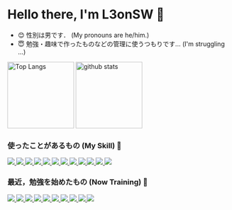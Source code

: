 <!---
L3onSW/L3onSW is a ✨ special ✨ repository because its `README.md` (this file) appears on your GitHub profile.
You can click the Preview link to take a look at your changes.
--->

# Hello there, I'm L3onSW :wave:

- :blush: 性別は男です． (My pronouns are he/him.) 
- :innocent: 勉強・趣味で作ったものなどの管理に使うつもりです... (I'm struggling ...) 

<!--
- 👋 Hi, I’m @L3onSW
- 👀 I’m interested in ...
- 🌱 I’m currently learning ...
- 💞️ I’m looking to collaborate on ...
- 📫 How to reach me ...
-->

<!-- -->
<p align="left"> 
  <img alt="Top Langs" height="150px" src="https://github-readme-stats-l3onsws-projects.vercel.app/api/top-langs/?username=L3onSW&layout=compact&count_private=true&show_icons=true&theme=github_dark" />
  <img alt="github stats" height="150px" src="https://github-readme-stats-l3onsws-projects.vercel.app/api?username=L3onSW&count_private=true&show_icons=true&theme=github_dark" />
</p>


<!-- トロフィーの表示 --> 
<!-- プライベートリポジトリでコミットしまくった結果コミット数だけ多くて恥ずかしいので表示しない -->
<!-- もう少し色々がんばったら表示しても良いかも -->
<!--
[![trophy](https://github-profile-trophy.vercel.app/?username=L3onSW&theme=darkhub&column=4)](https://github.com/L3onSW/github-profile-trophy)
-->

<!-- プライベートリポジトリでコミットしまくった結果コミット数だけ多くて恥ずかしいので表示しない -->
<!-- もう少し色々がんばったら表示しても良いかも -->
<!--
[![](https://github-readme-streak-stats.herokuapp.com/?user=L3onSW&theme=github_dark)](https://github-readme-streak-stats.herokuapp.com/?user=L3onSW&theme=github_dark)
-->
 
### 使ったことがあるもの (My Skill) :hatched_chick:
<p align="left"> 
  <!-- Python -->
  <a href="https://www.python.org" target="_blank" rel="noreferrer">
    <img src="https://skillicons.dev/icons?i=python">
  </a>
  
  <!-- C -->
  <a href="https://www.cprogramming.com/" target="_blank" rel="noreferrer">
    <img src="https://skillicons.dev/icons?i=c">
  </a>
  
  <!-- C++ -->
  <a href="https://isocpp.org/" target="_blank" rel="noreferrer">
    <img src="https://skillicons.dev/icons?i=cpp">
  </a>

  <!-- Bash -->
  <a href="https://www.gnu.org/software/bash/" target="_blank" rel="noreferrer">
    <img src="https://skillicons.dev/icons?i=bash">
  </a>

  <!-- Linux -->
  <a href="https://www.linux.org/pages/download/" target="_blank" rel="noreferrer">
    <img src="https://skillicons.dev/icons?i=linux">
  </a>
  
  <!-- PyTorch -->
  <a href="https://pytorch.org/" target="_blank" rel="noreferrer">
    <img src="https://skillicons.dev/icons?i=pytorch">
  </a>

  <!-- TensorFlow -->
  <a href="https://www.tensorflow.org/?hl=ja" target="_blank" rel="noreferrer">
    <img src="https://skillicons.dev/icons?i=tensorflow">
  </a>
  
  <!-- HTML -->
  <a href="https://developer.mozilla.org/ja/docs/Web/HTML/" target="_blank" rel="noreferrer">
    <img src="https://skillicons.dev/icons?i=html">
  </a>
  
  <!-- CSS -->
  <a href="https://developer.mozilla.org/ja/docs/Learn/Getting_started_with_the_web/CSS_basics/" target="_blank" rel="noreferrer">
    <img src="https://skillicons.dev/icons?i=css">
  </a>
  
  <!-- JavaScript (Vanilla JS) -->
  <a href="https://developer.mozilla.org/ja/docs/Web/JavaScript/" target="_blank" rel="noreferrer">
    <img src="https://skillicons.dev/icons?i=js">
  </a>
  
  <!-- Fortran -->
  <a href="https://fortran-lang.org/" target="_blank" rel="noreferrer">
    <img src="https://skillicons.dev/icons?i=fortran">
  </a>
  
  <!-- LaTeX -->
  <a href="https://www.latex-project.org/" target="_blank" rel="noreferrer">
    <img src="https://skillicons.dev/icons?i=latex">
  </a>
  
  <!-- Neovim --> <!-- エディタ載せると変かも?? -->
  <!-- 
  <a href="https://neovim.io/" target="_blank" rel="noreferrer">
    <img src="https://skillicons.dev/icons?i=neovim">
  </a>
  -->

  <!-- Vim --> <!-- エディタ載せると変かも?? -->
  <!-- 
  <a href="https://www.vim.org/" target="_blank" rel="noreferrer">
    <img src="https://skillicons.dev/icons?i=vim">
  </a>
  -->
  
  <!-- Visual Studio Code --> <!-- エディタ載せると変かも?? -->
  <!-- 
  <a href="https://code.visualstudio.com/" target="_blank" rel="noreferrer">
    <img src="https://skillicons.dev/icons?i=vscode">
  </a>
  -->

  <!-- Emacs --> <!-- エディタ載せると変かも?? -->
  <!-- 
  <a href="https://www.gnu.org/software/emacs/ target="_blank" rel="noreferrer">
    <img src="https://skillicons.dev/icons?i=emacs">
  </a>
  -->
  
</p>

### 最近，勉強を始めたもの (Now Training) :hatching_chick:
<p align="left"> 
  <!-- Django -->
  <a href="https://www.djangoproject.com/" target="_blank" rel="noreferrer">
    <img src="https://skillicons.dev/icons?i=django">
  </a>

  <!-- Nginx -->
  <a href="https://nginx.org/en/" target="_blank" rel="noreferrer">
    <img src="https://skillicons.dev/icons?i=nginx">
  </a>

  <!-- React -->
  <a href="https://ja.react.dev/blog/2023/03/16/introducing-react-dev" target="_blank" rel="noreferrer">
    <img src="https://skillicons.dev/icons?i=react">
  </a>
  
  <!-- AWS (Amazon Web Services) -->
  <a href="https://aws.amazon.com" target="_blank" rel="noreferrer">
    <img src="https://skillicons.dev/icons?i=aws">
  </a>
  
  <!-- GCP (Google Cloud Platform) -->
  <a href="https://cloud.google.com" target="_blank" rel="noreferrer">
    <img src="https://skillicons.dev/icons?i=gcp">
  </a>
  
  <!-- Docker -->
  <a href="https://www.docker.com/" target="_blank" rel="noreferrer">
    <img src="https://skillicons.dev/icons?i=docker">
  </a>
  
  <!-- Kubernetes (K8s) -->
  <a href="https://kubernetes.io/ja/" target="_blank" rel="noreferrer">
    <img src="https://skillicons.dev/icons?i=kubernetes">
  </a>
  
  <!-- Git -->
  <a href="https://git-scm.com/" target="_blank" rel="noreferrer">
    <img src="https://skillicons.dev/icons?i=git">
  </a>
  
  <!-- Github -->
  <a href="https://github.co.jp/" target="_blank" rel="noreferrer">
    <img src="https://skillicons.dev/icons?i=github">
  </a>
  
  <!-- Raspberry Pi -->
  <a href="https://www.raspberrypi.com/" target="_blank" rel="noreferrer">
    <img src="https://skillicons.dev/icons?i=raspberrypi">
  </a>
</p>

<!--
### 連絡先 (Contact)
<p>
-->
  <!-- Linkedin -->
  <!--
  <a href="" target="_blank" rel="noreferrer">
    <img src="https://skillicons.dev/icons?i=linkedin">
  </a>
  -->

  <!-- Discord -->
  <!--
  <a href="" target="_blank" rel="noreferrer">
    <img src="https://skillicons.dev/icons?i=discord">
  </a>
  -->

  <!-- Stack Overflow -->
  <!--
  <a href="" target="_blank" rel="noreferrer">
    <img src="https://skillicons.dev/icons?i=stackoverflow">
  </a>
  -->

  <!-- Twitter (X) -->
  <!--
  <a href="" target="_blank" rel="noreferrer">
    <img src="https://skillicons.dev/icons?i=twitter">
  </a>
  -->
  
  <!-- Instagram -->
  <!--
  <a href="" target="_blank" rel="noreferrer">
    <img src="https://skillicons.dev/icons?i=instagram">
  </a>
  -->

<!--  
</p>
-->
